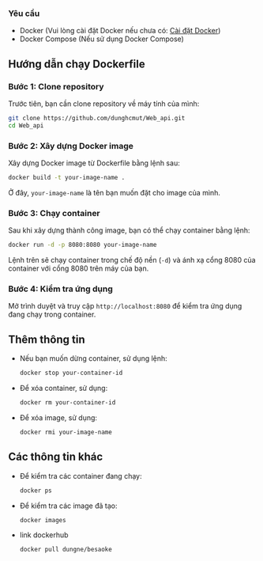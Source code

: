 
### Yêu cầu

- Docker (Vui lòng cài đặt Docker nếu chưa có: [Cài đặt Docker](https://docs.docker.com/get-docker/))
- Docker Compose (Nếu sử dụng Docker Compose)

## Hướng dẫn chạy Dockerfile

### Bước 1: Clone repository
Trước tiên, bạn cần clone repository về máy tính của mình:
```bash
git clone https://github.com/dunghcmut/Web_api.git
cd Web_api
```

### Bước 2: Xây dựng Docker image
Xây dựng Docker image từ Dockerfile bằng lệnh sau:
```bash
docker build -t your-image-name .
```
Ở đây, `your-image-name` là tên bạn muốn đặt cho image của mình.

### Bước 3: Chạy container
Sau khi xây dựng thành công image, bạn có thể chạy container bằng lệnh:
```bash
docker run -d -p 8080:8080 your-image-name
```
Lệnh trên sẽ chạy container trong chế độ nền (`-d`) và ánh xạ cổng 8080 của container với cổng 8080 trên máy của bạn.

### Bước 4: Kiểm tra ứng dụng
Mở trình duyệt và truy cập `http://localhost:8080` để kiểm tra ứng dụng đang chạy trong container.

## Thêm thông tin

- Nếu bạn muốn dừng container, sử dụng lệnh:
  ```bash
  docker stop your-container-id
  ```

- Để xóa container, sử dụng:
  ```bash
  docker rm your-container-id
  ```

- Để xóa image, sử dụng:
  ```bash
  docker rmi your-image-name
  ```

## Các thông tin khác

- Để kiểm tra các container đang chạy:
  ```bash
  docker ps
  ```

- Để kiểm tra các image đã tạo:
  ```bash
  docker images
  ```
- link dockerhub
  ```bash
  docker pull dungne/besaoke
  ```
```
